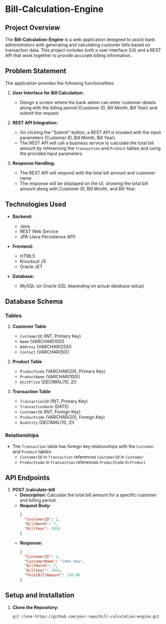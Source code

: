 # Bill-Calculation-Engine

## Project Overview

The **Bill-Calculation-Engine** is a web application designed to assist bank administrators with generating and calculating customer bills based on transaction data. This project includes both a user interface (UI) and a REST API that work together to provide accurate billing information.

## Problem Statement

The application provides the following functionalities:

1. **User Interface for Bill Calculation:**
   - Design a screen where the bank admin can enter customer details along with the billing period (Customer ID, Bill Month, Bill Year) and submit the request.

2. **REST API Integration:**
   - On clicking the "Submit" button, a REST API is invoked with the input parameters (Customer ID, Bill Month, Bill Year).
   - The REST API will call a business service to calculate the total bill amount by referencing the `Transaction` and `Product` tables and using the provided input parameters.

3. **Response Handling:**
   - The REST API will respond with the total bill amount and customer name.
   - The response will be displayed on the UI, showing the total bill amount along with Customer ID, Bill Month, and Bill Year.

## Technologies Used

- **Backend:**
  - Java
  - REST Web Service
  - JPA (Java Persistence API)

- **Frontend:**
  - HTML5
  - Knockout JS
  - Oracle JET

- **Database:**
  - MySQL (or Oracle SQL depending on actual database setup)

## Database Schema

### Tables

1. **Customer Table**
   - `CustomerID` (INT, Primary Key)
   - `Name` (VARCHAR(100))
   - `Address` (VARCHAR(255))
   - `Contact` (VARCHAR(50))

2. **Product Table**
   - `ProductCode` (VARCHAR(20), Primary Key)
   - `ProductName` (VARCHAR(100))
   - `UnitPrice` (DECIMAL(10, 2))

3. **Transaction Table**
   - `TransactionID` (INT, Primary Key)
   - `TransactionDate` (DATE)
   - `CustomerID` (INT, Foreign Key)
   - `ProductCode` (VARCHAR(20), Foreign Key)
   - `Quantity` (DECIMAL(10, 2))

### Relationships

- The `Transaction` table has foreign key relationships with the `Customer` and `Product` tables:
  - `CustomerID` in `Transaction` references `CustomerID` in `Customer`
  - `ProductCode` in `Transaction` references `ProductCode` in `Product`

## API Endpoints

1. **POST /calculate-bill**
   - **Description:** Calculate the total bill amount for a specific customer and billing period.
   - **Request Body:**
     ```json
     {
       "CustomerID": 1,
       "BillMonth": 7,
       "BillYear": 2024
     }
     ```
   - **Response:**
     ```json
     {
       "CustomerID": 1,
       "CustomerName": "John Doe",
       "BillMonth": 7,
       "BillYear": 2024,
       "TotalBillAmount": 250.00
     }
     ```

## Setup and Installation

1. **Clone the Repository:**
   ```bash
   git clone https://github.com/your-repo/bill-calculation-engine.git
